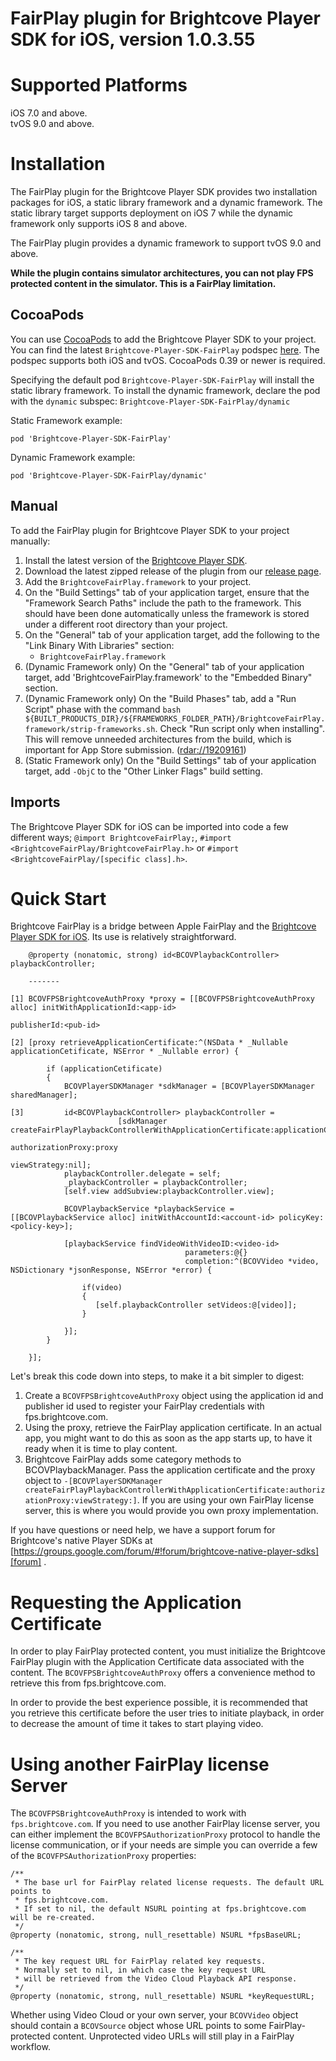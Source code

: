 # FairPlay plugin for Brightcove Player SDK for iOS, version 1.0.3.55

Supported Platforms
===================

iOS 7.0 and above.  
tvOS 9.0 and above.

Installation
============
The FairPlay plugin for the Brightcove Player SDK provides two installation packages for iOS, a static library framework and a dynamic framework. The static library target supports deployment on iOS 7 while the dynamic framework only supports iOS 8 and above.

The FairPlay plugin provides a dynamic framework to support tvOS 9.0 and above.

**While the plugin contains simulator architectures, you can not play FPS protected content in the simulator. This is a FairPlay limitation.**

CocoaPods
--------------

You can use [CocoaPods][cocoapods] to add the Brightcove Player SDK to your project. You can find the latest `Brightcove-Player-SDK-FairPlay` podspec [here][podspecs]. The podspec supports both iOS and tvOS. CocoaPods 0.39 or newer is required.

Specifying the default pod `Brightcove-Player-SDK-FairPlay` will install the static library framework. To install the dynamic framework, declare the pod with the `dynamic` subspec: `Brightcove-Player-SDK-FairPlay/dynamic`

Static Framework example:

    pod 'Brightcove-Player-SDK-FairPlay'
    
Dynamic Framework example:

    pod 'Brightcove-Player-SDK-FairPlay/dynamic'    

Manual
--------------

To add the FairPlay plugin for Brightcove Player SDK to your project manually:

1. Install the latest version of the [Brightcove Player SDK][bcovsdk].
2. Download the latest zipped release of the plugin from our [release page][release].
3. Add the `BrightcoveFairPlay.framework` to your project.
4. On the "Build Settings" tab of your application target, ensure that the "Framework Search Paths" include the path to the framework. This should have been done automatically unless the framework is stored under a different root directory than your project.
5. On the "General" tab of your application target, add the following to the "Link
    Binary With Libraries" section:
    * `BrightcoveFairPlay.framework`  
6. (Dynamic Framework only) On the "General" tab of your application target, add 'BrightcoveFairPlay.framework' to the "Embedded Binary" section.
7. (Dynamic Framework only) On the "Build Phases" tab, add a "Run Script" phase with the command `bash ${BUILT_PRODUCTS_DIR}/${FRAMEWORKS_FOLDER_PATH}/BrightcoveFairPlay.framework/strip-frameworks.sh`. Check "Run script only when installing". This will remove unneeded architectures from the build, which is important for App Store submission. ([rdar://19209161][19209161])
8. (Static Framework only) On the "Build Settings" tab of your application target, add `-ObjC` to the "Other Linker Flags" build setting.

Imports
--------------
The Brightcove Player SDK for iOS can be imported into code a few different ways; `@import BrightcoveFairPlay;`, `#import <BrightcoveFairPlay/BrightcoveFairPlay.h>` or `#import <BrightcoveFairPlay/[specific class].h>`.
    
[cocoapods]: http://cocoapods.org
[podspecs]: https://github.com/CocoaPods/Specs/tree/master/Specs/Brightcove-Player-SDK-FairPlay
[release]: https://github.com/brightcove/brightcove-player-sdk-ios-fairplay/releases
[19209161]: https://openradar.appspot.com/19209161

Quick Start
===========
Brightcove FairPlay is a bridge between Apple FairPlay and the [Brightcove Player SDK for iOS][bcovsdk]. Its use is relatively straightforward.

	    @property (nonatomic, strong) id<BCOVPlaybackController> playbackController;
	
	    -------
	
	[1] BCOVFPSBrightcoveAuthProxy *proxy = [[BCOVFPSBrightcoveAuthProxy alloc] initWithApplicationId:<app-id>
	                                                                                      publisherId:<pub-id>
	    
	[2] [proxy retrieveApplicationCertificate:^(NSData * _Nullable applicationCetificate, NSError * _Nullable error) {
	    
	        if (applicationCetificate)
	        {
	            BCOVPlayerSDKManager *sdkManager = [BCOVPlayerSDKManager sharedManager];
	            
	[3]         id<BCOVPlaybackController> playbackController =
	                        [sdkManager createFairPlayPlaybackControllerWithApplicationCertificate:applicationCetificate
	                                                                            authorizationProxy:proxy
	                                                                                  viewStrategy:nil];
	            playbackController.delegate = self;
	            _playbackController = playbackController;
	            [self.view addSubview:playbackController.view];
	            
	            BCOVPlaybackService *playbackService = [[BCOVPlaybackService alloc] initWithAccountId:<account-id> policyKey:<policy-key>];
	            
	            [playbackService findVideoWithVideoID:<video-id>
	                                       parameters:@{}
	                                       completion:^(BCOVVideo *video, NSDictionary *jsonResponse, NSError *error) {
	                
	                if(video)
	                {
                       [self.playbackController setVideos:@[video]];
	                }
	                
	            }];
	        }
	    
	    }];
    
Let's break this code down into steps, to make it a bit simpler to digest:

1. Create a `BCOVFPSBrightcoveAuthProxy` object using the application id and publisher id used to register your FairPlay credentials with fps.brightcove.com.
2. Using the proxy, retrieve the FairPlay application certificate. In an actual app, you might want to do this as soon as the app starts up, to have it ready when it is time to play content.
3. Brightcove FairPlay adds some category methods to BCOVPlaybackManager. Pass the application certificate and the proxy object to `-[BCOVPlayerSDKManager createFairPlayPlaybackControllerWithApplicationCertificate:authorizationProxy:viewStrategy:]`. If you are using your own FairPlay license server, this is where you would provide you own proxy implementation.

If you have questions or need help, we have a support forum for Brightcove's native Player SDKs at [https://groups.google.com/forum/#!forum/brightcove-native-player-sdks][forum] .

[bcovsdk]: https://github.com/brightcove/brightcove-player-sdk-ios
[forum]: https://groups.google.com/forum/#!forum/brightcove-native-player-sdks

Requesting the Application Certificate
===========
In order to play FairPlay protected content, you must initialize the Brightcove FairPlay plugin with the Application Certificate data associated with the content. The `BCOVFPSBrightcoveAuthProxy` offers a convenience method to retrieve this from fps.brightcove.com.

In order to provide the best experience possible, it is recommended that you retrieve this certificate before the user tries to initiate playback, in order to decrease the amount of time it takes to start playing video. 

Using another FairPlay license Server
===========
The `BCOVFPSBrightcoveAuthProxy` is intended to work with `fps.brightcove.com`. If you need to use another FairPlay license server, you can either implement the `BCOVFPSAuthorizationProxy` protocol to handle the license communication, or if your needs are simple you can override a few of the `BCOVFPSAuthorizationProxy` properties:

	/**
	 * The base url for FairPlay related license requests. The default URL points to
	 * fps.brightcove.com.
	 * If set to nil, the default NSURL pointing at fps.brightcove.com will be re-created.
	 */
	@property (nonatomic, strong, null_resettable) NSURL *fpsBaseURL;
	
	/**
	 * The key request URL for FairPlay related key requests.
	 * Normally set to nil, in which case the key request URL
	 * will be retrieved from the Video Cloud Playback API response.
	 */
	@property (nonatomic, strong, null_resettable) NSURL *keyRequestURL;

Whether using Video Cloud or your own server, your `BCOVVideo` object should contain a `BCOVSource` object whose URL points to some FairPlay-protected content. Unprotected video URLs will still play in a FairPlay workflow.
